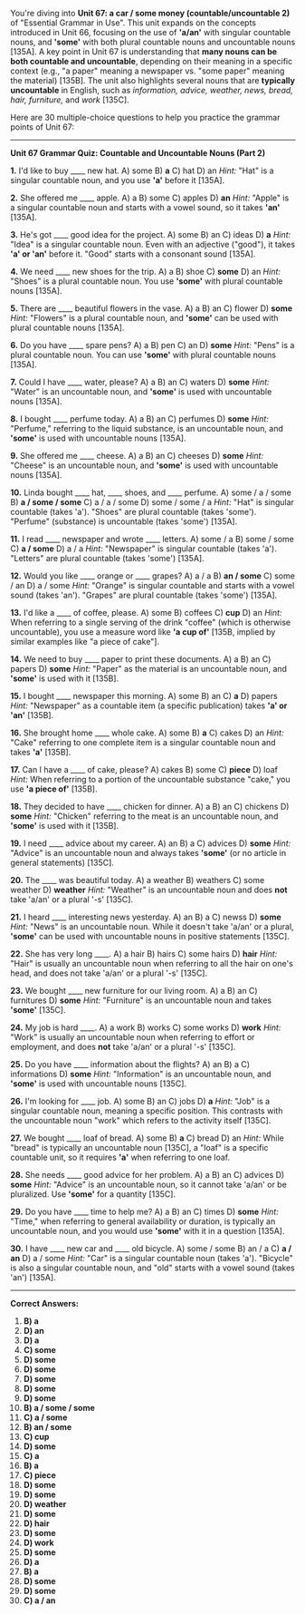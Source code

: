 You're diving into **Unit 67: a car / some money (countable/uncountable 2)** of "Essential Grammar in Use". This unit expands on the concepts introduced in Unit 66, focusing on the use of **'a/an'** with singular countable nouns, and **'some'** with both plural countable nouns and uncountable nouns [135A]. A key point in Unit 67 is understanding that **many nouns can be both countable and uncountable**, depending on their meaning in a specific context (e.g., "a paper" meaning a newspaper vs. "some paper" meaning the material) [135B]. The unit also highlights several nouns that are **typically uncountable** in English, such as *information, advice, weather, news, bread, hair, furniture,* and *work* [135C].

Here are 30 multiple-choice questions to help you practice the grammar points of Unit 67:

---

**Unit 67 Grammar Quiz: Countable and Uncountable Nouns (Part 2)**

**1.** I'd like to buy ____ new hat.
    A) some
    B) **a**
    C) hat
    D) an
    *Hint:* "Hat" is a singular countable noun, and you use **'a'** before it [135A].

**2.** She offered me ____ apple.
    A) a
    B) some
    C) apples
    D) **an**
    *Hint:* "Apple" is a singular countable noun and starts with a vowel sound, so it takes **'an'** [135A].

**3.** He's got ____ good idea for the project.
    A) some
    B) an
    C) ideas
    D) **a**
    *Hint:* "Idea" is a singular countable noun. Even with an adjective ("good"), it takes **'a' or 'an'** before it. "Good" starts with a consonant sound [135A].

**4.** We need ____ new shoes for the trip.
    A) a
    B) shoe
    C) **some**
    D) an
    *Hint:* "Shoes" is a plural countable noun. You use **'some'** with plural countable nouns [135A].

**5.** There are ____ beautiful flowers in the vase.
    A) a
    B) an
    C) flower
    D) **some**
    *Hint:* "Flowers" is a plural countable noun, and **'some'** can be used with plural countable nouns [135A].

**6.** Do you have ____ spare pens?
    A) a
    B) pen
    C) an
    D) **some**
    *Hint:* "Pens" is a plural countable noun. You can use **'some'** with plural countable nouns [135A].

**7.** Could I have ____ water, please?
    A) a
    B) an
    C) waters
    D) **some**
    *Hint:* "Water" is an uncountable noun, and **'some'** is used with uncountable nouns [135A].

**8.** I bought ____ perfume today.
    A) a
    B) an
    C) perfumes
    D) **some**
    *Hint:* "Perfume," referring to the liquid substance, is an uncountable noun, and **'some'** is used with uncountable nouns [135A].

**9.** She offered me ____ cheese.
    A) a
    B) an
    C) cheeses
    D) **some**
    *Hint:* "Cheese" is an uncountable noun, and **'some'** is used with uncountable nouns [135A].

**10.** Linda bought ____ hat, ____ shoes, and ____ perfume.
    A) some / a / some
    B) **a / some / some**
    C) a / a / some
    D) some / some / a
    *Hint:* "Hat" is singular countable (takes 'a'). "Shoes" are plural countable (takes 'some'). "Perfume" (substance) is uncountable (takes 'some') [135A].

**11.** I read ____ newspaper and wrote ____ letters.
    A) some / a
    B) some / some
    C) **a / some**
    D) a / a
    *Hint:* "Newspaper" is singular countable (takes 'a'). "Letters" are plural countable (takes 'some') [135A].

**12.** Would you like ____ orange or ____ grapes?
    A) a / a
    B) **an / some**
    C) some / an
    D) a / some
    *Hint:* "Orange" is singular countable and starts with a vowel sound (takes 'an'). "Grapes" are plural countable (takes 'some') [135A].

**13.** I'd like a ____ of coffee, please.
    A) some
    B) coffees
    C) **cup**
    D) an
    *Hint:* When referring to a single serving of the drink "coffee" (which is otherwise uncountable), you use a measure word like **'a cup of'** [135B, implied by similar examples like "a piece of cake"].

**14.** We need to buy ____ paper to print these documents.
    A) a
    B) an
    C) papers
    D) **some**
    *Hint:* "Paper" as the material is an uncountable noun, and **'some'** is used with it [135B].

**15.** I bought ____ newspaper this morning.
    A) some
    B) an
    C) **a**
    D) papers
    *Hint:* "Newspaper" as a countable item (a specific publication) takes **'a' or 'an'** [135B].

**16.** She brought home ____ whole cake.
    A) some
    B) **a**
    C) cakes
    D) an
    *Hint:* "Cake" referring to one complete item is a singular countable noun and takes **'a'** [135B].

**17.** Can I have a ____ of cake, please?
    A) cakes
    B) some
    C) **piece**
    D) loaf
    *Hint:* When referring to a portion of the uncountable substance "cake," you use **'a piece of'** [135B].

**18.** They decided to have ____ chicken for dinner.
    A) a
    B) an
    C) chickens
    D) **some**
    *Hint:* "Chicken" referring to the meat is an uncountable noun, and **'some'** is used with it [135B].

**19.** I need ____ advice about my career.
    A) an
    B) a
    C) advices
    D) **some**
    *Hint:* "Advice" is an uncountable noun and always takes **'some'** (or no article in general statements) [135C].

**20.** The ____ was beautiful today.
    A) a weather
    B) weathers
    C) some weather
    D) **weather**
    *Hint:* "Weather" is an uncountable noun and does **not** take 'a/an' or a plural '-s' [135C].

**21.** I heard ____ interesting news yesterday.
    A) an
    B) a
    C) newss
    D) **some**
    *Hint:* "News" is an uncountable noun. While it doesn't take 'a/an' or a plural, **'some'** can be used with uncountable nouns in positive statements [135C].

**22.** She has very long ____.
    A) a hair
    B) hairs
    C) some hairs
    D) **hair**
    *Hint:* "Hair" is usually an uncountable noun when referring to all the hair on one's head, and does not take 'a/an' or a plural '-s' [135C].

**23.** We bought ____ new furniture for our living room.
    A) a
    B) an
    C) furnitures
    D) **some**
    *Hint:* "Furniture" is an uncountable noun and takes **'some'** [135C].

**24.** My job is hard ____.
    A) a work
    B) works
    C) some works
    D) **work**
    *Hint:* "Work" is usually an uncountable noun when referring to effort or employment, and does **not** take 'a/an' or a plural '-s' [135C].

**25.** Do you have ____ information about the flights?
    A) an
    B) a
    C) informations
    D) **some**
    *Hint:* "Information" is an uncountable noun, and **'some'** is used with uncountable nouns [135C].

**26.** I'm looking for ____ job.
    A) some
    B) an
    C) jobs
    D) **a**
    *Hint:* "Job" is a singular countable noun, meaning a specific position. This contrasts with the uncountable noun "work" which refers to the activity itself [135C].

**27.** We bought ____ loaf of bread.
    A) some
    B) **a**
    C) bread
    D) an
    *Hint:* While "bread" is typically an uncountable noun [135C], a "loaf" is a specific countable unit, so it requires **'a'** when referring to one loaf.

**28.** She needs ____ good advice for her problem.
    A) a
    B) an
    C) advices
    D) **some**
    *Hint:* "Advice" is an uncountable noun, so it cannot take 'a/an' or be pluralized. Use **'some'** for a quantity [135C].

**29.** Do you have ____ time to help me?
    A) a
    B) an
    C) times
    D) **some**
    *Hint:* "Time," when referring to general availability or duration, is typically an uncountable noun, and you would use **'some'** with it in a question [135A].

**30.** I have ____ new car and ____ old bicycle.
    A) some / some
    B) an / a
    C) **a / an**
    D) a / some
    *Hint:* "Car" is a singular countable noun (takes 'a'). "Bicycle" is also a singular countable noun, and "old" starts with a vowel sound (takes 'an') [135A].

---
**Correct Answers:**

1.  **B) a**
2.  **D) an**
3.  **D) a**
4.  **C) some**
5.  **D) some**
6.  **D) some**
7.  **D) some**
8.  **D) some**
9.  **D) some**
10. **B) a / some / some**
11. **C) a / some**
12. **B) an / some**
13. **C) cup**
14. **D) some**
15. **C) a**
16. **B) a**
17. **C) piece**
18. **D) some**
19. **D) some**
20. **D) weather**
21. **D) some**
22. **D) hair**
23. **D) some**
24. **D) work**
25. **D) some**
26. **D) a**
27. **B) a**
28. **D) some**
29. **D) some**
30. **C) a / an**
